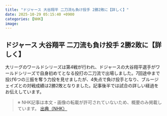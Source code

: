 ```yaml
---
title: "ドジャース 大谷翔平 二刀流も負け投手 2勝2敗に【詳しく】"
date: 2025-10-29 05:15:40 +0900
categories: [NHK]
image: 
---
```

## ドジャース 大谷翔平 二刀流も負け投手 2勝2敗に【詳しく】

大リーグのワールドシリーズは第4戦が行われ、ドジャースの大谷翔平選手がワールドシリーズで自身初めてとなる投打の二刀流で出場しました。7回途中まで投げ6つの三振を奪う力投を見せましたが、4失点で負け投手となり、ブルージェイズとの対戦成績は2勝2敗となりました。記事後半では試合の詳しい経過をお伝えしています。

> ※ NHK記事は本文・画像の転載が許可されていないため、概要のみ掲載しています。
[出典（NHK）](http://www3.nhk.or.jp/news/html/20251029/k10014961641000.html)
